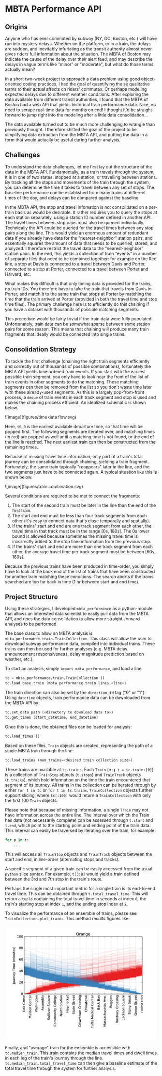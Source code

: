 # MBTA Performance API

## Origins

Anyone who has ever commuted by subway (NY, DC, Boston, etc.) will have run into
mystery delays. Whether on the platform, or in a train, the delays are sudden,
and inevitably infuriating as the transit authority almost never gives riders
full information about the situation. The MBTA of Boston may indicate the cause
of the delay over their alert feed, and may describe the delays in vague terms
like "minor" or "moderate", but what do those terms actually mean? 

In a short two-week project to approach a data problem using good
object-oriented coding practices, I had the goal of quantifying the se
qualitative terms to their actual affects on riders' commutes. Or perhaps
modeling expected delays due to different weather conditions. After exploring
the data available from different transit authorities, I found that the MBTA of
Boston had a web API that yields historical train performance data. Nice, no
need to scrape real-time data for months on end! I thought it'd be 
straight-forward to jump right into the modeling after a little data
consolidation...

The data available turned out to be much more challenging to wrangle than
previously thought. I therefore shifted the goal of the project to be
simplifying data extraction from the MBTA API, and putting the data in a form
that would actually be useful during further analysis.

## Challenges

To understand the data challenges, let me first lay out the structure of the
data in the MBTA API. Fundamentally, as a train travels through the system, it
is in one of two states: stopped at a station, or travelling between stations.
By tracking all the stops and movements of the train through the system, you can
determine the time it takes to travel between any set of stops. The baseline
performance can be established from many trains at different times of the day,
and delays can be compared against the baseline.

In the MBTA API, the stop and travel infomation is not consolidated on a
per-train basis as would be desirable. It rather requires you to query the stops
at each station separately, using a station ID number defined in another API.
The travel times between stop pairs must also be queried individually.
Technically the API could be queried for the travel times between any stop pairs
along the line. This would yield an enormous amount of redundant data if you
already have data for the "nearest-neighbor" station pairs, and essentially
squares the amount of data that needs to be queried, stored, and analyzed. I
therefore restrict the travel data to the “nearest-neighbor” station pairs. In
the end, this yields a collection of train "events" in a number of separate files
that need to be combined together: for example on the Red line, a stop at Davis
is connected to a travel between Davis and Porter, connected to a stop at
Porter, connected to a travel between Porter and Harvard, etc. 

What makes this difficult is that only timing data is provided for the trains,
no train IDs. You therefore have to take the train that travels from Davis
to Porter, and match it to the same train that stops at Porter by matching
the time that the train arrived at Porter (provided in both the travel time
and stop time files). The primary challenge here is to efficiently do
this chaining if you have a dataset with thousands of possible matching
segments.

This procedure would be fairly trivial if the train data were fully populated.
Unfortunately, train data can be somewhat sparse between some station pairs for
some reason. This means that chaining will produce many train fragments that
ideally would be connected into single trains.

## Consolidation Strategy

To tackle the first challenge (chaining the right train segments efficiently and
correctly out of thousands of possible combinations), fortunately the MBTA API
yields time ordered train events. If you start with the earliest possible train
segment, you only have to look near the front of the list of train events in other
segments to do the matching. These matching segments can then be removed from
the list so you don't waste time later with these already-used segments. As this
is a largely pop-from-front process, a `deque` of train events in each track
segment and stop is used and makes the chaining process efficient. An idealized
schematic is shown below.

![image](figures/time data flow.svg)

Here, `t0_0` is the earliest available departure time, so that time will be
popped first. The following segments are iterated over, and matching times (in
red) are popped as well until a matching time is not found, or the end of
the line is reached. The next earliest train can then be constructed from the
remaining times.

Because of missing travel time information, only part of a train's total journey
can be consolidated through chaining, yielding a train fragment. Fortunately,
the same train typically "reappears" later in the line, and the two segments
just have to be connected again. A typical situation like this is shown below.

![image](figures/train combination.svg)

Several conditions are required to be met to connect the fragments:

1. The start of the second train must be later in the line than the end of the
first train.
2. The start and end must be less than four track segments from each other (it's
easy to connect data that's close temporally and spatially).
3. If the trains' start and end are one track segment from each other, the
travel time in that track must be in the range [0s, 180s]. The 0s lower bound is
allowed because sometimes the missing travel time is incorrectly added to the
stop time information from the previous stop.
4. If the trains' start and end are more than one track segment from each other,
the average travel time per track segment must be between [60s, 180s].

Because the previous trains have been produced in time-order, you simply have
to look at the back end of the list of trains that have been constructed for
another train matching these conditions. The search aborts if the trains
searched are too far back in time (1 hr between start and end time). 

## Project Structure

Using these strategies, I developed `mbta_performance` as a python-module that
allows an interested data scientist to easily pull data from the MBTA API, and
does the data consolidation to allow more straight-forward analyses to be
performed

The base class to allow an MBTA analysis is
`mbta_performance.train.TrainCollection`. This class will allow the user to
download subway performance data, compiled into individual trains. These trains
can then be used for further analyses (e.g. MBTA delay announcement
responsiveness, delay magnitude prediction based on weather, etc.).

To start an analysis, simply `import mbta_performance`, and load a line:
```python
tc = mbta_performance.train.TrainCollection ()
tc.load_base_train (mbta_performance.train.lines.<line>)
```
The train direction can also be set by the `direction_id` tag ("0" or "1").
Using `datetime` objects, train performance data can be downloaded from the MBTA
API by:
```python
tc.set_data_path (<directory to download data to>)
tc.get_times (start_datetime, end_datetime)
```

Once this is done, the obtained files can be loaded for analysis:
```python
tc.load_times ()
```

Based on these files, `Train` objects are created, representing the path of a
single MBTA train through the line:
```python
tc.load_trains (num_trains=<desired train collection size>)
```
These trains are available at `tc.trains`. Each `Train` (e.g. `t =
tc.trains[0]`) is a collection of `TrainStop` objects (`t.stops`) and
`TrainTrack` objects (`t.tracks`), which hold information on the time the train
encountered that segment of its journey. All trains in the collection can be
iterated through by either `for t in tc` or `for t in tc.trains`.
`TrainCollection` objects further support slicing, where `tc[:100]` would return a
`TrainCollection` with only the first 100 `Train` objects.

Please note that because of missing information, a single `Train` may not have
information across the entire line. The interval over which the Train has data
(not necessarily complete) can be assessed through `t.start` and `t.end`,
which point to the starting point and ending point of the train data. This
interval can easily be traversed by iterating over the train, for example:
```python
for p in t:
    ...
```
This will access all `TrainStop` objects and `TrainTrack` objects between the
start and end, in line-order (alternating stops and tracks).

A specific segment of a given train can be easily accessed from the usual
`python` slice syntax. For example, `t[3:8]` would yield a train defined between
the 3rd and 7th stop in the train's route.

Perhaps the single most important metric for a single train is its end-to-end
travel time. This can be obtained through `t.total_travel_time`. This will
return a `tuple` containing the total travel time in seconds at index `0`, the
train's starting stop at index `1`, and the ending stop index at `2`.

To visualize the performance of an ensemble of trains, please see
`TrainCollection.plot_trains`. This method results figures like:

![image](figures/Orange_travel_time.png)

Finally, and "average" train for the ensemble is accessible with
`tc.median_train`. This train contains the median travel times and dwell times
in each leg of the train's journey through the line.
`tc.median_train.total_travel_time` can then give a baseline estimate of the
total travel time through the system for further analysis.


